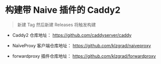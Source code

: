 # 构建带 Naive 插件的 Caddy2

> 新建 Tag 然后新建 Releases 将触发构建

- Caddy2 仓库地址： https://github.com/caddyserver/caddy

- NaïveProxy 客户端仓库地址： https://github.com/klzgrad/naiveproxy

- forwardproxy 插件仓库地址： https://github.com/klzgrad/forwardproxy
